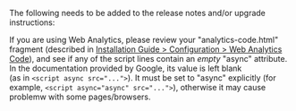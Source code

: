 The following needs to be added to the release notes and/or upgrade instructions: 

If you are using Web Analytics, please review your "analytics-code.html" fragment (described in [Installation Guide > Configuration > Web Analytics Code](http://guides.dataverse.org/en/latest/installation/config.html#web-analytics-code)), and see if any of the script lines contain an *empty* "async" attribute. In the documentation provided by Google, its value is left blank \
(as in ``<script async src="...">``). It must be set to "async" explicitly (for example, ``<script async="async" src="...">``), otherwise it may cause problemw with some pages/browsers.
